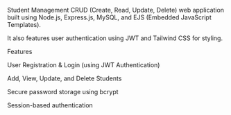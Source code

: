Student Management CRUD (Create, Read, Update, Delete) web application built using Node.js, Express.js, MySQL, and EJS (Embedded JavaScript Templates). 

It also features user authentication using JWT and Tailwind CSS for styling.

Features

User Registration & Login (using JWT Authentication)

Add, View, Update, and Delete Students

Secure password storage using bcrypt

Session-based authentication
